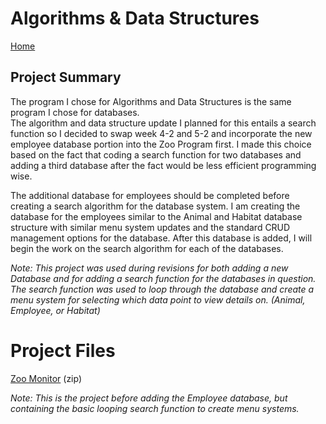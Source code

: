 # Algorithms & Data Structures

[Home](/index.md)

## Project Summary

The program I chose for Algorithms and Data Structures is the same program I chose for databases.  
The algorithm and data structure update I planned for this entails a search function so I decided 
to swap week 4-2 and 5-2 and incorporate the new employee database portion into the Zoo Program 
first.  I made this choice based on the fact that coding a search function for two databases and 
adding a third database after the fact would be less efficient programming wise.  

The additional database for employees should be completed before creating a search algorithm for 
the database system.  I am creating the database for the employees similar to the Animal and 
Habitat database structure with similar menu system updates and the standard CRUD management 
options for the database.  After this database is added, I will begin the work on the search 
algorithm for each of the databases.

_Note: This project was used during revisions for both adding a new Database and for adding a search
function for the databases in question.  The search function was used to loop through the database
and create a menu system for selecting which data point to view details on.  (Animal, Employee, or
Habitat)_

# Project Files
[Zoo Monitor](/zoomonitor.zip) (zip)

_Note: This is the project before adding the Employee database, but containing the basic looping
search function to create menu systems._
